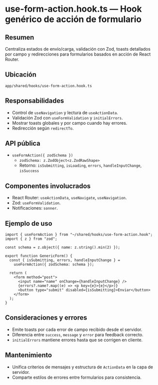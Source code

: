 # use-form-action.hook.ts — Hook genérico de acción de formulario

## Resumen
Centraliza estados de envío/carga, validación con Zod, toasts detallados por campo y redirecciones para formularios basados en acción de React Router.

## Ubicación
`app/shared/hooks/use-form-action.hook.ts`

## Responsabilidades
- Control de `useNavigation` y lectura de `useActionData`.
- Validación Zod con `useFormValidation` y `initialErrors`.
- Mostrar toasts globales y por campo cuando hay errores.
- Redirección según `redirectTo`.

## API pública
- `useFormAction({ zodSchema })`
  - `zodSchema: z.ZodObject<z.ZodRawShape>`
  - Retorno: `isSubmitting`, `isLoading`, `errors`, `handleInputChange`, `isSuccess`

## Componentes involucrados
- React Router: `useActionData`, `useNavigate`, `useNavigation`.
- Zod: `useFormValidation`.
- Notificaciones: `sonner`.

## Ejemplo de uso
```tsx
import { useFormAction } from "~/shared/hooks/use-form-action.hook";
import { z } from "zod";

const schema = z.object({ name: z.string().min(2) });

export function GenericForm() {
  const { isSubmitting, errors, handleInputChange } =
    useFormAction({ zodSchema: schema });

  return (
    <form method="post">
      <input name="name" onChange={handleInputChange} />
      {errors?.name?.map((e) => <p key={e}>{e}</p>)}
      <button type="submit" disabled={isSubmitting}>Enviar</button>
    </form>
  );
}
```

## Consideraciones y errores
- Emite toasts por cada error de campo recibido desde el servidor.
- Diferencia entre `success`, `message` y `error` para feedback correcto.
- `initialErrors` mantiene errores hasta que se corrigen en cliente.

## Mantenimiento
- Unifica criterios de mensajes y estructura de `ActionData` en la capa de servidor.
- Comparte estilos de errores entre formularios para consistencia.